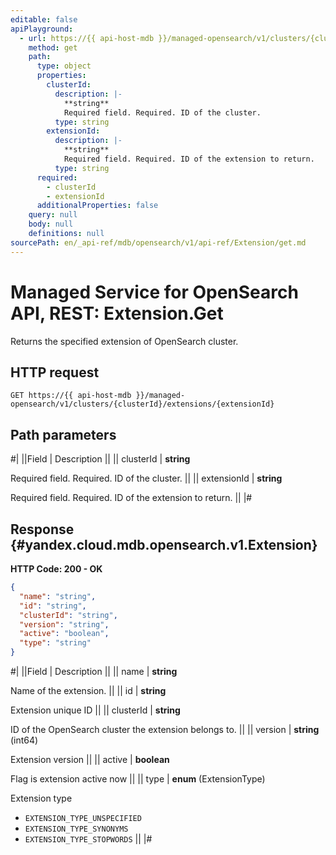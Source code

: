 ```yaml
---
editable: false
apiPlayground:
  - url: https://{{ api-host-mdb }}/managed-opensearch/v1/clusters/{clusterId}/extensions/{extensionId}
    method: get
    path:
      type: object
      properties:
        clusterId:
          description: |-
            **string**
            Required field. Required. ID of the cluster.
          type: string
        extensionId:
          description: |-
            **string**
            Required field. Required. ID of the extension to return.
          type: string
      required:
        - clusterId
        - extensionId
      additionalProperties: false
    query: null
    body: null
    definitions: null
sourcePath: en/_api-ref/mdb/opensearch/v1/api-ref/Extension/get.md
---
```


# Managed Service for OpenSearch API, REST: Extension.Get

Returns the specified extension of OpenSearch cluster.

## HTTP request

```
GET https://{{ api-host-mdb }}/managed-opensearch/v1/clusters/{clusterId}/extensions/{extensionId}
```

## Path parameters

#|
||Field | Description ||
|| clusterId | **string**

Required field. Required. ID of the cluster. ||
|| extensionId | **string**

Required field. Required. ID of the extension to return. ||
|#

## Response {#yandex.cloud.mdb.opensearch.v1.Extension}

**HTTP Code: 200 - OK**

```json
{
  "name": "string",
  "id": "string",
  "clusterId": "string",
  "version": "string",
  "active": "boolean",
  "type": "string"
}
```

#|
||Field | Description ||
|| name | **string**

Name of the extension. ||
|| id | **string**

Extension unique ID ||
|| clusterId | **string**

ID of the OpenSearch cluster the extension belongs to. ||
|| version | **string** (int64)

Extension version ||
|| active | **boolean**

Flag is extension active now ||
|| type | **enum** (ExtensionType)

Extension type

- `EXTENSION_TYPE_UNSPECIFIED`
- `EXTENSION_TYPE_SYNONYMS`
- `EXTENSION_TYPE_STOPWORDS` ||
|#